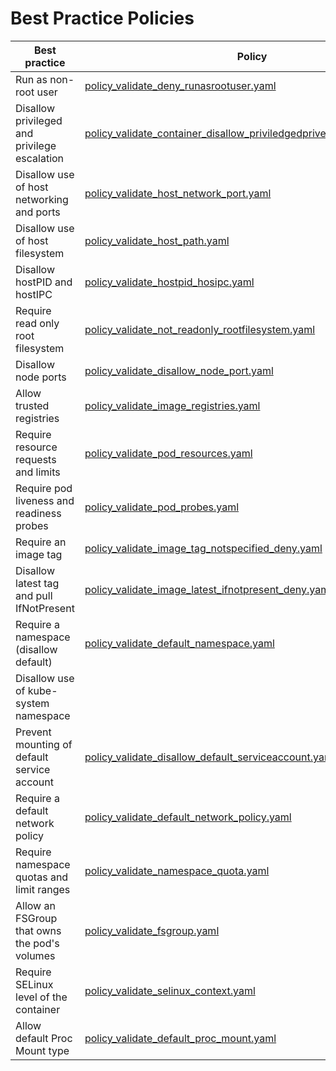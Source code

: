 # Best Practice Policies

| Best practice                                  | Policy
|------------------------------------------------|-----------------------------------------------------------------------|
| Run as non-root user                           | [policy_validate_deny_runasrootuser.yaml](policy_validate_deny_runasrootuser.yaml)                                                                           |
| Disallow privileged and privilege escalation   | [policy_validate_container_disallow_priviledgedprivelegesecalation.yaml](policy_validate_container_disallow_priviledgedprivelegesecalation.yaml)             |
| Disallow use of host networking and ports      |  [policy_validate_host_network_port.yaml](policy_validate_host_network_port.yaml)                                                                            |
| Disallow use of host filesystem                |  [policy_validate_host_path.yaml](policy_validate_host_path.yaml)                                                                                            |
| Disallow hostPID and hostIPC                   |  [policy_validate_hostpid_hosipc.yaml](policy_validate_hostpid_hosipc.yaml)                                                                     |
| Require read only root filesystem              | [policy_validate_not_readonly_rootfilesystem.yaml](policy_validate_not_readonly_rootfilesystem.yaml)                                                                      |
| Disallow node ports                            | [policy_validate_disallow_node_port.yaml](policy_validate_disallow_node_port.yaml)                                                                                                                 |
| Allow trusted registries                       | [policy_validate_image_registries.yaml](policy_validate_image_registries.yaml)                                                                               |
| Require resource requests and limits           | [policy_validate_pod_resources.yaml](policy_validate_pod_resources.yaml)                                                                                     |
| Require pod liveness and readiness probes      | [policy_validate_pod_probes.yaml](policy_validate_pod_probes.yaml)                                                                                           |
| Require an image tag                           | [policy_validate_image_tag_notspecified_deny.yaml](policy_validate_image_tag_notspecified_deny.yaml)                                                         |
| Disallow latest tag and pull IfNotPresent      | [policy_validate_image_latest_ifnotpresent_deny.yaml](policy_validate_image_latest_ifnotpresent_deny.yaml)                                                   |
| Require a namespace (disallow default)         | [policy_validate_default_namespace.yaml](policy_validate_default_namespace.yaml)                                                                     |
| Disallow use of kube-system namespace          |                                                                       |
| Prevent mounting of default service account    | [policy_validate_disallow_default_serviceaccount.yaml](policy_validate_disallow_default_serviceaccount.yaml)                                                                      |
| Require a default network policy               | [policy_validate_default_network_policy.yaml](policy_validate_default_network_policy.yaml)                                                                      |
| Require namespace quotas and limit ranges      | [policy_validate_namespace_quota.yaml](policy_validate_namespace_quota.yaml)                                                                      |
| Allow an FSGroup that owns the pod's volumes      | [policy_validate_fsgroup.yaml](policy_validate_fsgroup.yaml)                                                                      |
| Require SELinux level of the container      | [policy_validate_selinux_context.yaml](policy_validate_selinux_context.yaml)                                                                      |
| Allow default Proc Mount type      | [policy_validate_default_proc_mount.yaml](policy_validate_default_proc_mount.yaml)                                                                      |